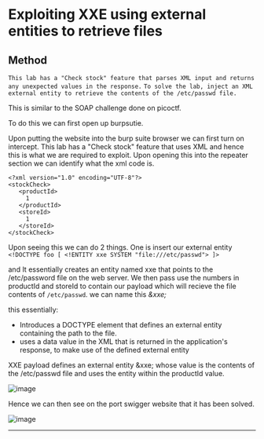 # Exploiting XXE using external entities to retrieve files

## Method

``This lab has a "Check stock" feature that parses XML input and returns any unexpected values in the response.``
``To solve the lab, inject an XML external entity to retrieve the contents of the /etc/passwd file.``

This is similar to the SOAP challenge done on picoctf.

To do this we can first open up burpsutie.

Upon putting the website into the burp suite browser we can first turn on intercept. This lab has a "Check stock" feature that uses XML and hence this is what we are required to
exploit. Upon opening this into the repeater section we can identify what the xml code is.

```
<?xml version="1.0" encoding="UTF-8"?>
<stockCheck>
   <productId>
     1
   </productId>
   <storeId>
     1
   </storeId>
</stockCheck>

```

Upon seeing this we can do 2 things. One is insert our external entity 
`` <!DOCTYPE foo [ <!ENTITY xxe SYSTEM "file:///etc/passwd"> ]>  ``

and It essentially creates an entity named xxe that points to the /etc/password file on the web server.
We then pass use the numbers in productId and storeId to contain our payload which will recieve the file contents of ``/etc/passwd``.
we can name this *&xxe;*

this essentially: 
- Introduces a DOCTYPE element that defines an external entity containing the path to the file.
- uses a data value in the XML that is returned in the application's response, to make use of the defined external entity

XXE payload defines an external entity &xxe; whose value is the contents of the /etc/passwd file and uses the entity within the productId value.

![image](https://github.com/user-attachments/assets/d29fc4bb-a64d-4d05-9a1c-56f08ede4dce)

Hence we can then see on the port swigger website that it has been solved.

![image](https://github.com/user-attachments/assets/e86d7eca-310d-4e32-88da-359f76d9e0f9)

---
